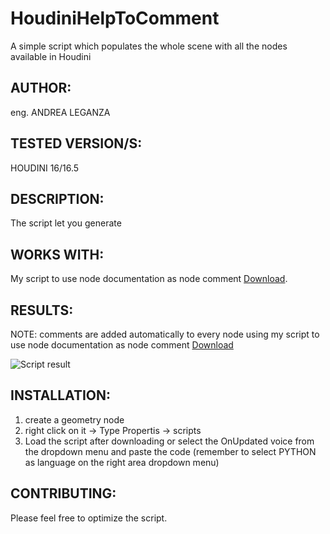 # HoudiniHelpToComment
A simple script which populates the whole scene with all the nodes available in Houdini

## AUTHOR: ## 
eng. ANDREA LEGANZA

## TESTED VERSION/S: ## 
HOUDINI 16/16.5

## DESCRIPTION: ## 
The script let you generate 

## WORKS WITH: ##
My script to use node documentation as node comment [Download](https://github.com/Neogene/HoudiniHelpToComment).

## RESULTS: ##
NOTE: comments are added automatically to every node using my script to use node documentation as node comment [Download](https://github.com/Neogene/HoudiniHelpToComment)

![Script result](https://github.com/Neogene/HoudiniGenerateAllNodes/result.png)


## INSTALLATION: ##
1. create a geometry node
2. right click on it -> Type Propertis -> scripts
3. Load the script after downloading or select the OnUpdated voice from the dropdown menu and paste the code (remember to select PYTHON as language on the right area dropdown menu)

## CONTRIBUTING: ##
Please feel free to optimize the script. 